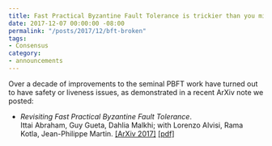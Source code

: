 ```yaml
---
title: Fast Practical Byzantine Fault Tolerance is trickier than you might think
date: 2017-12-07 00:00:00 -08:00
permalink: "/posts/2017/12/bft-broken"
tags:
- Consensus
category:
- announcements
---
```


Over a decade of improvements to the seminal PBFT work have turned out to have safety or liveness issues, as demonstrated in a recent ArXiv note we posted:

-   _Revisiting Fast Practical Byzantine Fault Tolerance_.  
    Ittai Abraham, Guy Gueta, Dahlia Malkhi; with Lorenzo Alvisi, Rama Kotla, Jean-Philippe Martin. [[ArXiv 2017]](http://arxiv.org/abs/1712.01367) [[pdf]](https://dahliamalkhi.files.wordpress.com/2017/12/revisit-fast-practical-arxiv20172.pdf "revisit-fast-practical-arxiv2017")
